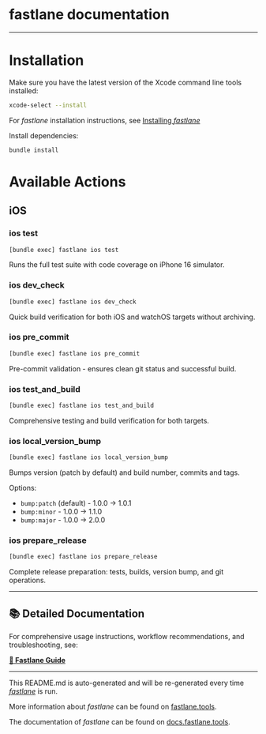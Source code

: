 # fastlane documentation

----

# Installation

Make sure you have the latest version of the Xcode command line tools installed:

```sh
xcode-select --install
```

For _fastlane_ installation instructions, see [Installing _fastlane_](https://docs.fastlane.tools/#installing-fastlane)

Install dependencies:
```sh
bundle install
```

# Available Actions

## iOS

### ios test
```sh
[bundle exec] fastlane ios test
```
Runs the full test suite with code coverage on iPhone 16 simulator.

### ios dev_check
```sh
[bundle exec] fastlane ios dev_check
```
Quick build verification for both iOS and watchOS targets without archiving.

### ios pre_commit
```sh
[bundle exec] fastlane ios pre_commit
```
Pre-commit validation - ensures clean git status and successful build.

### ios test_and_build
```sh
[bundle exec] fastlane ios test_and_build
```
Comprehensive testing and build verification for both targets.

### ios local_version_bump
```sh
[bundle exec] fastlane ios local_version_bump
```
Bumps version (patch by default) and build number, commits and tags.

Options:
- `bump:patch` (default) - 1.0.0 → 1.0.1
- `bump:minor` - 1.0.0 → 1.1.0  
- `bump:major` - 1.0.0 → 2.0.0

### ios prepare_release
```sh
[bundle exec] fastlane ios prepare_release
```
Complete release preparation: tests, builds, version bump, and git operations.

----

## 📚 Detailed Documentation

For comprehensive usage instructions, workflow recommendations, and troubleshooting, see:

**[📖 Fastlane Guide](../docs/FASTLANE_GUIDE.md)**

----

This README.md is auto-generated and will be re-generated every time [_fastlane_](https://fastlane.tools) is run.

More information about _fastlane_ can be found on [fastlane.tools](https://fastlane.tools).

The documentation of _fastlane_ can be found on [docs.fastlane.tools](https://docs.fastlane.tools).